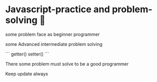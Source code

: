 <h1> Javascript-practice and problem-solving 👋</h1>
<p> some problem face as beginner programmer </p>
<p> some Advanced intermediate problem solving </p>
```
getter()
setter()
```
<p>There some problem must solve to be a good programmer</p>
<p> Keep update always </p>
